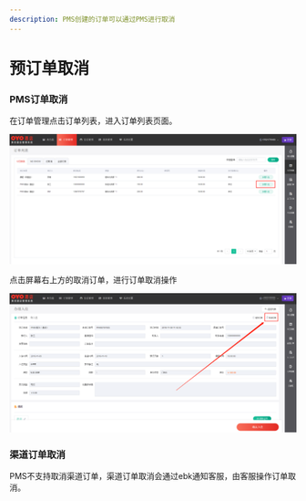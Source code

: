 ```yaml
---
description: PMS创建的订单可以通过PMS进行取消
---
```


# 预订单取消

### PMS订单取消

在订单管理点击订单列表，进入订单列表页面。

![&#x70B9;&#x51FB;&#x9700;&#x8981;&#x53D6;&#x6D88;&#x8BA2;&#x5355;&#x7684;&#x529E;&#x7406;&#x5165;&#x4F4F;&#x6309;&#x94AE;&#xFF0C;&#x8FDB;&#x5165;&#x9884;&#x8BA2;&#x5355;&#x8BE6;&#x60C5;](../../.gitbook/assets/image%20%2871%29.png)

点击屏幕右上方的取消订单，进行订单取消操作

![&#x70B9;&#x51FB;&#x53D6;&#x6D88;&#x8BA2;&#x5355;](../../.gitbook/assets/image%20%2811%29.png)

### 渠道订单取消

PMS不支持取消渠道订单，渠道订单取消会通过ebk通知客服，由客服操作订单取消。  


